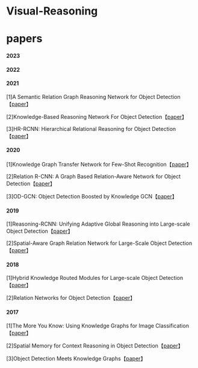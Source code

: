 # Visual-Reasoning

# papers

#### 2023

#### 2022

#### 2021

[1]A Semantic Relation Graph Reasoning Network for Object Detection【[paper](https://ieeexplore.ieee.org/document/9455627)】

[2]Knowledge-Based Reasoning Network For Object Detection【[paper](https://ieeexplore.ieee.org/document/9506228)】

[3]HR-RCNN: Hierarchical Relational Reasoning for Object Detection【[paper](https://arxiv.org/abs/2110.13892)】

#### 2020

[1]Knowledge Graph Transfer Network for Few-Shot Recognition【[paper](https://arxiv.org/abs/1911.09579v2)】

[2]Relation R-CNN: A Graph Based Relation-Aware Network for Object Detection【[paper](https://ieeexplore.ieee.org/abstract/document/9201410)】

[3]OD-GCN: Object Detection Boosted by Knowledge GCN【[paper](https://ieeexplore.ieee.org/document/9105952)】

#### 2019

[1]Reasoning-RCNN: Unifying Adaptive Global Reasoning into Large-scale Object Detection【[paper](https://ieeexplore.ieee.org/document/8953842)】

[2]Spatial-Aware Graph Relation Network for Large-Scale Object Detection【[paper](https://ieeexplore.ieee.org/document/8954369)】

#### 2018

[1]Hybrid Knowledge Routed Modules for Large-scale Object Detection【[paper](https://arxiv.org/abs/1810.12681)】

[2]Relation Networks for Object Detection【[paper](https://ieeexplore.ieee.org/document/8578476)】

#### 2017

[1]The More You Know: Using Knowledge Graphs for Image Classification【[paper](https://arxiv.org/abs/1810.12681)】

[2]Spatial Memory for Context Reasoning in Object Detection【[paper](https://ieeexplore.ieee.org/document/8578476)】

[3]Object Detection Meets Knowledge Graphs【[paper](https://www.ijcai.org/proceedings/2017/230)】